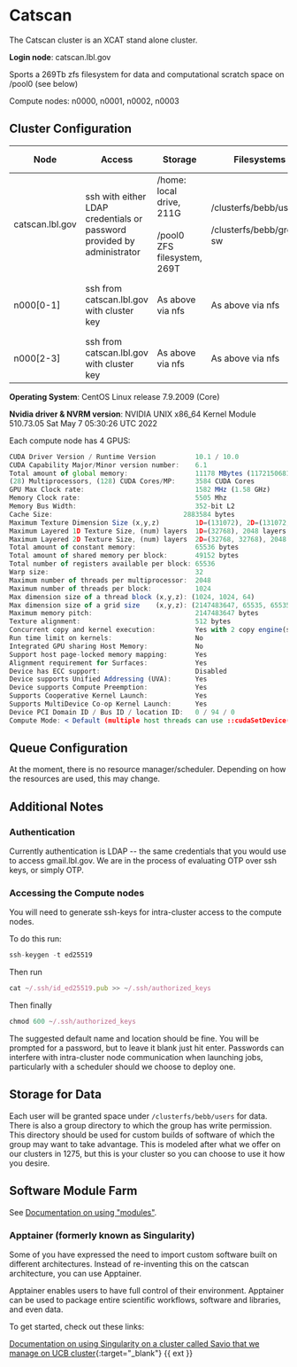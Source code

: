 # Catscan

The Catscan cluster is an XCAT stand alone cluster.

**Login node**: catscan.lbl.gov

Sports a 269Tb zfs filesystem for data and computational scratch space on /pool0 (see below)

Compute nodes: n0000, n0001, n0002, n0003

## Cluster Configuration

| Node | Access | Storage | Filesystems | Description of Use | CPU | CORES | MEMORY | GPU |
| --- | --- | --- | --- | --- | --- | --- | --- | --- |
| catscan.lbl.gov | ssh with either LDAP credentials or password provided by administrator | /home: local drive, 211G <br/> <br/> /pool0 ZFS filesystem, 269T | /clusterfs/bebb/users <br/> <br/> /clusterfs/bebb/group-sw | Login node | Intel(R) Xeon(R) Gold 6126 | 48 (HT Enabled) | 196 GB | N/A |
| n000[0-1] | ssh from catscan.lbl.gov with cluster key | As above via nfs | As above via nfs | Compute node | Intel(R) Xeon(R) Gold 6126 | 48 (HT Enabled) | 196 GB | 4x NVIDIA GeForce GTX 1080 Ti |
| n000[2-3] | ssh from catscan.lbl.gov with cluster key | As above via nfs | As above via nfs | Compute node | | 24 | 188 GB | 2x NVIDIA RTX A4500 |

**Operating System**: CentOS Linux release 7.9.2009 (Core)

**Nvidia driver & NVRM version**: NVIDIA UNIX x86_64 Kernel Module  510.73.05  Sat May  7 05:30:26 UTC 2022

Each compute node has 4 GPUS:

```jsx
CUDA Driver Version / Runtime Version          10.1 / 10.0 
CUDA Capability Major/Minor version number:    6.1 
Total amount of global memory:                 11178 MBytes (11721506816 bytes) 
(28) Multiprocessors, (128) CUDA Cores/MP:     3584 CUDA Cores 
GPU Max Clock rate:                            1582 MHz (1.58 GHz) 
Memory Clock rate:                             5505 Mhz 
Memory Bus Width:                              352-bit L2 
Cache Size:                                 2883584 bytes 
Maximum Texture Dimension Size (x,y,z)         1D=(131072), 2D=(131072, 65536), 3D=(16384, 16384, 16384) 
Maximum Layered 1D Texture Size, (num) layers  1D=(32768), 2048 layers 
Maximum Layered 2D Texture Size, (num) layers  2D=(32768, 32768), 2048 layers 
Total amount of constant memory:               65536 bytes 
Total amount of shared memory per block:       49152 bytes 
Total number of registers available per block: 65536 
Warp size:                                     32 
Maximum number of threads per multiprocessor:  2048 
Maximum number of threads per block:           1024 
Max dimension size of a thread block (x,y,z): (1024, 1024, 64) 
Max dimension size of a grid size    (x,y,z): (2147483647, 65535, 65535) 
Maximum memory pitch:                          2147483647 bytes 
Texture alignment:                             512 bytes 
Concurrent copy and kernel execution:          Yes with 2 copy engine(s) 
Run time limit on kernels:                     No 
Integrated GPU sharing Host Memory:            No 
Support host page-locked memory mapping:       Yes 
Alignment requirement for Surfaces:            Yes 
Device has ECC support:                        Disabled 
Device supports Unified Addressing (UVA):      Yes 
Device supports Compute Preemption:            Yes 
Supports Cooperative Kernel Launch:            Yes 
Supports MultiDevice Co-op Kernel Launch:      Yes 
Device PCI Domain ID / Bus ID / location ID:   0 / 94 / 0 
Compute Mode: < Default (multiple host threads can use ::cudaSetDevice() with device simultaneously) >
```

## Queue Configuration

At the moment, there is no resource manager/scheduler. Depending on how the resources are used, this may change.

## Additional Notes

### Authentication

Currently authentication is LDAP -- the same credentials that you would use to access gmail.lbl.gov. We are in the process of evaluating OTP over ssh keys, or simply OTP.

### Accessing the Compute nodes

You will need to generate ssh-keys for intra-cluster access to the compute nodes. 

To do this run: 

```jsx
ssh-keygen -t ed25519
```

Then run 

```jsx
cat ~/.ssh/id_ed25519.pub >> ~/.ssh/authorized_keys
```

Then finally

```jsx
chmod 600 ~/.ssh/authorized_keys
```

The suggested default name and location should be fine. You will be prompted for a password, but to leave it blank just hit enter. Passwords can interfere with intra-cluster node communication when launching jobs, particularly with a scheduler should we choose to deploy one.

## Storage for Data

Each user will be granted space under `/clusterfs/bebb/users` for data. There is also a group directory to which the group has write permission. This directory should be used for custom builds of software of which the group may want to take advantage. This is modeled after what we offer on our clusters in 1275, but this is your cluster so you can choose to use it how you desire.

## Software Module Farm

See [Documentation on using "modules"](../../software/module-management.md).

### Apptainer (formerly known as Singularity)

Some of you have expressed the need to import custom software built on different architectures. Instead of re-inventing this on the catscan architecture, you can use Apptainer. 

Apptainer enables users to have full control of their environment. Apptainer can be used to package entire scientific workflows, software and libraries, and even data. 

To get started, check out these links:

[Documentation on using Singularity on a cluster called Savio that we manage on UCB cluster](http://research-it.berkeley.edu/services/high-performance-computing/using-singularity-savio){:target="_blank"} {{ ext }}

